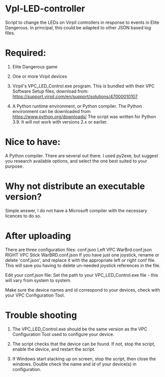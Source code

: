 # Vpl-LED-controller
Script to change the LEDs on Virpil controllers in response to events in Elite Dangerous.
In principal, this could be adapted to other JSON based log files.

# Required:
1) Elite Dangerous game

2) One or more Virpil devices

3) Virpil's VPC_LED_Control.exe program.  This is bundled with their VPC Software Setup files, download from: https://support.virpil.com/en/support/solutions/47000010107

4) A Python runtime environment, or Python compiler.  The Python environment can be downloaded from https://www.python.org/downloads/
   The script was written for Python 3.9.
   It will not work with versions 2.x or earlier.

# Nice to have:
A Python compiler.  There are several out there.  I used py2exe, but suggest you research available options, and select the one best suited to your purpose.

# Why not distribute an executable version?
Simple answer, I do not have a Microsoft compiler with the necessary licences to do so.

# After uploading
There are three configuration files:
   conf.json
   Left VPC WarBrd.conf.json
   RIGHT VPC Stick WarBRD.conf.json
If you have just one joystick, rename or delete 'conf.json', and replace it with the appropriate left or right conf file.
This will save you having to delete un-needed joystick references in the file.

Edit your conf.json file:
Set the path to your VPC_LED_Control.exe file - this will vary from system to system.

Make sure the device names and id correspond to your devices, check with your VPC Configuration Tool.

# Trouble shooting
1) The VPC_LED_Control.exe should be the same version as the VPC Configuration Tool used to configure your device.

2) The script checks that the device can be found. If not, stop the script, enable the device, and restart the script.

3) If Windows start stacking up on screen, stop the script, then close the windows.  Double check the name and id of your device(s) in configuration.
